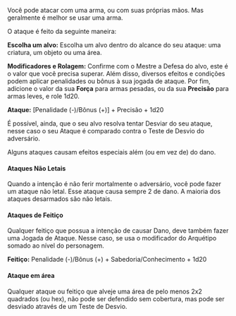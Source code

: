 Você pode atacar com uma arma, ou com suas próprias mãos. Mas geralmente é melhor se usar uma arma. 

O ataque é feito da seguinte maneira: 

**Escolha um alvo:** Escolha um alvo dentro do alcance do seu ataque: uma criatura, um objeto ou uma área. 

**Modificadores e Rolagem:** Confirme com o Mestre a Defesa do alvo, este é o valor que você precisa superar. Além disso, diversos efeitos e condições podem aplicar penalidades ou bônus à sua jogada de ataque. Por fim, adicione o valor da sua **Força** para armas pesadas, ou da sua **Precisão** para armas leves, e role 1d20. 

**Ataque:** [Penalidade (-)/Bônus (+)] + Precisão + 1d20

É possível, ainda, que o seu alvo resolva tentar Desviar do seu ataque, nesse caso o seu Ataque é comparado contra o Teste de Desvio do adversário.

Alguns ataques causam efeitos especiais além (ou em vez de) do dano.

#### Ataques Não Letais
Quando a intenção é não ferir mortalmente o adversário, você pode fazer um ataque não letal. Esse ataque causa sempre 2 de dano. 
A maioria dos ataques desarmados são não letais. 

#### Ataques de Feitiço
Qualquer feitiço que possua a intenção de causar Dano, deve também fazer uma Jogada de Ataque. Nesse caso, se usa o modificador do Arquétipo somado ao nível do personagem.

**Feitiço:** Penalidade (-)/Bônus (+) + Sabedoria/Conhecimento + 1d20

#### Ataque em área
Qualquer ataque ou feitiço que alveje uma área de pelo menos 2x2 quadrados (ou hex), não pode ser defendido sem cobertura, mas pode ser desviado através de um Teste de Desvio. 


